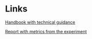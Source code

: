 ﻿# Links

[Handbook with technical guidance](https://github.com/tweag/agentic-coding-handbook)

[Report with metrics from the experiment](https://moduscreate.com/blog/what-ai-assisted-coding-actually-delivers/)